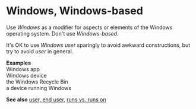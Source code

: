 # Windows, Windows-based

Use *Windows* as a modifier for aspects or elements of the Windows operating system. Don't use *Windows-based.*

It's OK to use *Windows user* sparingly to avoid awkward constructions, but try to avoid *user* in general.

**Examples**  
Windows app  
Windows device  
the Windows Recycle Bin   
a device running Windows

**See also** [user, end user](/style-guide/a-z-word-list-term-collections/u/user-end-user), [runs vs. runs on](/style-guide/a-z-word-list-term-collections/r/runs-vs-runs-on)
